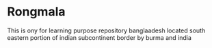 # Rongmala
This is ony for learning purpose repository  banglaadesh located south eastern portion of indian subcontinent border by burma and india 
